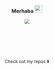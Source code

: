 ### <p align="center">**Merhaba** <img src="https://media.giphy.com/media/hvRJCLFzcasrR4ia7z/giphy.gif" width="25px">



 
 
<p align="center"><a href="https://www.buymeacoffee.com/aarda"><img src="https://img.buymeacoffee.com/button-api/?text=Buy me a coffee&emoji=&slug=aarda&button_colour=BD5FFF&font_colour=ffffff&font_family=Lato&outline_colour=000000&coffee_colour=FFDD00"/></a>
 
 <br /><br><br><br><br>

<p align="center">Check out my repos ⬇️
